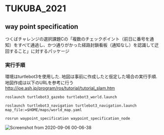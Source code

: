 # TUKUBA_2021

## way point specification
つくばチャレンジの選択課題Cの「複数のチェックポイント（前日に番号を通知）をすべて通過し、かつ通りがかった経路封鎖看板（通知なし）を認識して迂回すること」に対するパッケージ

### 実行手順
環境はturtlebot3を使用した. 地図は事前に作成したと仮定した場合の実行手順. 地図作成は以下のURLを参考に行う  
http://joe.ash.jp/program/ros/tutorial/tutorial_slam.htm
```
roslaunch turtlebot3_gazebo turtlebot3_world.launch
```
```
roslaunch turtlebot3_navigation turtlebot3_navigation.launch map_file:=$HOME/maps/world_map.yaml
```
```
rosrun waypoint_specification waypoint_specification_node
```
![Screenshot from 2020-09-06 00-06-38](https://user-images.githubusercontent.com/52307432/92320332-a0055d00-efd5-11ea-86e7-21afef85a0f1.png)
